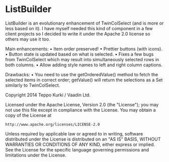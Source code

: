 ListBuilder
===========

ListBuilder is an evolutionary enhancement of TwinColSelect (and is more or less based on it). I have myself needed this kind of component in a few client projects so I decided to write it under the Apache 2.0 license so others may use it too. 

Main enhancements: 
• Item order preserved! 
• Prettier buttons (with icons). 
• Button state is updated based on what is selected. 
• Fixes a few bugs from TwinColSelect which may result into simultaneously selected rows in both columns. 
• Allow adding style names to left and right column captions. 

Drawbacks: 
• You need to use the getOrderedValue() method to fetch the selected items in correct order; getValue() will return the selections as a Set similarly to TwinColSelect.


Copyright 2014 Teppo Kurki / Vaadin Ltd.

Licensed under the Apache License, Version 2.0 (the "License");
you may not use this file except in compliance with the License.
You may obtain a copy of the License at

    http://www.apache.org/licenses/LICENSE-2.0

Unless required by applicable law or agreed to in writing, software
distributed under the License is distributed on an "AS IS" BASIS,
WITHOUT WARRANTIES OR CONDITIONS OF ANY KIND, either express or implied.
See the License for the specific language governing permissions and
limitations under the License.

